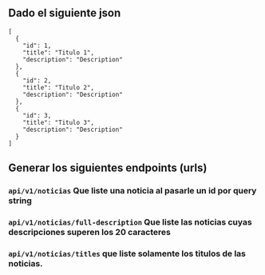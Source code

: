 ## Dado el siguiente json

```
[
  {
    "id": 1,
    "title": "Titulo 1",
    "description": "Description"
  },
  {
    "id": 2,
    "title": "Titulo 2",
    "description": "Description"
  },
  {
    "id": 3,
    "title": "Titulo 3",
    "description": "Description"
  }
]
```

## Generar los siguientes endpoints (urls)

### `api/v1/noticias` Que liste una noticia al pasarle un id por query string

### `api/v1/noticias/full-description` Que liste las noticias cuyas descripciones superen los 20 caracteres

### `api/v1/noticias/titles` que liste solamente los titulos de las noticias.
